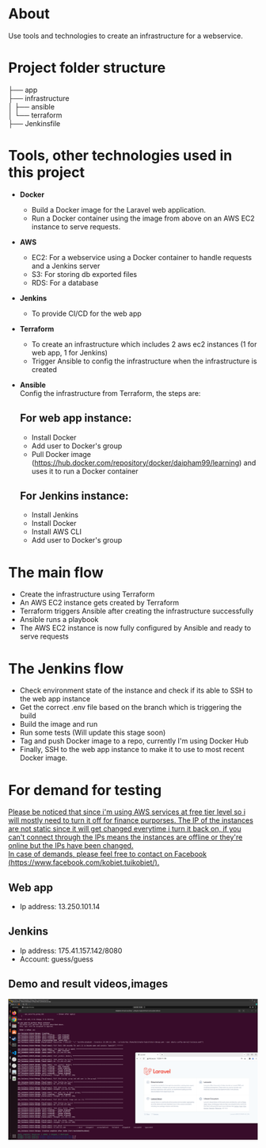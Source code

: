 # About  
Use tools and technologies to create an infrastructure for a webservice.
# Project folder structure
├── app  
├── infrastructure  
│   ├── ansible   
│   └── terraform  
├── Jenkinsfile  
# Tools, other technologies used in this project
- **Docker**  
    - Build a Docker image for the Laravel web application.  
    - Run a Docker container using the image from above on an AWS EC2 instance to serve requests.  

- **AWS**  
    - EC2: For a webservice using a Docker container to handle requests and a Jenkins server  
    - S3: For storing db exported files  
    - RDS: For a database  

- **Jenkins**  
    - To provide CI/CD for the web app  

- **Terraform**  
    - To create an infrastructure which includes 2 aws ec2 instances (1 for web app, 1 for Jenkins)
    - Trigger Ansible to config the infrastructure when the infrastructure is created  

- **Ansible**  
    Config the infrastructure from Terraform, the steps are:  
    ## For **web app** instance:  
    - Install Docker  
    - Add user to Docker's group  
    - Pull Docker image (https://hub.docker.com/repository/docker/daipham99/learning) and uses it to run a Docker container  

    ## For **Jenkins** instance:  
    - Install Jenkins  
    - Install Docker  
    - Install AWS CLI
    - Add user to Docker's group   

# The main flow  
- Create the infrastructure using Terraform
- An AWS EC2 instance gets created by Terraform
- Terraform triggers Ansible after creating the infrastructure successfully
- Ansible runs a playbook 
- The AWS EC2 instance is now fully configured by Ansible and ready to serve requests

# The Jenkins flow  
- Check environment state of the instance and check if its able to SSH to the web app instance
- Get the correct .env file based on the branch which is triggering the build
- Build the image and run 
- Run some tests (Will update this stage soon)
- Tag and push Docker image to a repo, currently I'm using Docker Hub
- Finally, SSH to the web app instance to make it to use to most recent Docker image.

# For demand for testing
<ins>Please be noticed that since i'm using AWS services at free tier level so i will mostly need to turn it off for finance purporses. 
    The IP of the instances are not static since it will get changed everytime i turn it back on, if you can't connect through the IPs means the instances are offline or they're online but the IPs have been changed.  
    In case of demands, please feel free to contact on Facebook (https://www.facebook.com/kobiet.tuikobiet/).  
</ins>
## Web app  
- Ip address: 13.250.101.14

## Jenkins  
- Ip address: 175.41.157.142/8080
- Account: guess/guess

## Demo and result videos,images
![alt text](/images/result.png)




